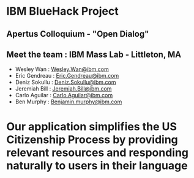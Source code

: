 
# IBM BlueHack Project
## Apertus Colloquium - "Open Dialog" 
## Meet the team : IBM Mass Lab - Littleton, MA 
- Wesley Wan : Wesley.Wan@ibm.com
- Eric Gendreau : Eric.Gendreau@ibm.com
- Deniz Sokullu : Deniz.Sokullu@ibm.com
- Jeremiah Bill : Jeremiah.Bill@ibm.com
- Carlo Aguilar : Carlo.Aguilar@ibm.com
- Ben Murphy : Benjamin.murphy@ibm.com

# Our application simplifies the US Citizenship Process by providing relevant resources and responding naturally to users in their language



